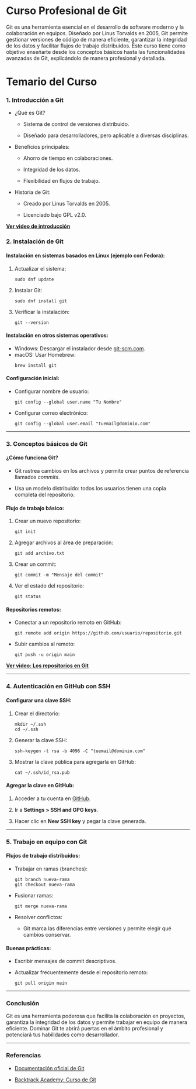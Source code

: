 # Curso Profesional de Git

Git es una herramienta esencial en el desarrollo de software moderno y la colaboración en equipos. Diseñado por Linus Torvalds en 2005, Git permite gestionar versiones de código de manera eficiente, garantizar la integridad de los datos y facilitar flujos de trabajo distribuidos. Este curso tiene como objetivo enseñarte desde los conceptos básicos hasta las funcionalidades avanzadas de Git, explicándolo de manera profesional y detallada.

# Temario del Curso

### 1. Introducción a Git

- ¿Qué es Git?
    
    - Sistema de control de versiones distribuido.
        
    - Diseñado para desarrolladores, pero aplicable a diversas disciplinas.
        
- Beneficios principales:
    
    - Ahorro de tiempo en colaboraciones.
        
    - Integridad de los datos.
        
    - Flexibilidad en flujos de trabajo.
        
- Historia de Git:
    
    - Creado por Linus Torvalds en 2005.
        
    - Licenciado bajo GPL v2.0.
        

[**Ver video de introducción**](https://backtrackacademy.com/video/01-introduccion-f18baaac-4bc7-4f84-978b-636d4bf77239)


### 2. Instalación de Git

#### Instalación en sistemas basados en Linux (ejemplo con Fedora):

1. Actualizar el sistema:
    
    ```
    sudo dnf update
    ```
    
2. Instalar Git:
    
    ```
    sudo dnf install git
    ```
    
3. Verificar la instalación:
    
    ```
    git --version
    ```
    

#### Instalación en otros sistemas operativos:

- Windows: Descargar el instalador desde [git-scm.com](https://git-scm.com/).
- macOS: Usar Homebrew: 
    ```
    brew install git
    ```
#### Configuración inicial:

- Configurar nombre de usuario: 
    ```
    git config --global user.name "Tu Nombre"
    ```
- Configurar correo electrónico:
    ```
    git config --global user.email "tuemail@dominio.com"
    ```

---

### 3. Conceptos básicos de Git

#### ¿Cómo funciona Git?

- Git rastrea cambios en los archivos y permite crear puntos de referencia llamados _commits_.
    
- Usa un modelo distribuido: todos los usuarios tienen una copia completa del repositorio.
    

#### Flujo de trabajo básico:

1. Crear un nuevo repositorio:
    
    ```
    git init
    ```
    
2. Agregar archivos al área de preparación:
    
    ```
    git add archivo.txt
    ```
    
3. Crear un commit:
    
    ```
    git commit -m "Mensaje del commit"
    ```
   
4. Ver el estado del repositorio:
   
    ```
    git status
    ```

#### Repositorios remotos:

- Conectar a un repositorio remoto en GitHub:
   
    ```
    git remote add origin https://github.com/usuario/repositorio.git
    ```
   
- Subir cambios al remoto:
   
    ```
    git push -u origin main
    ```
   

[**Ver video: Los repositorios en Git**](https://backtrackacademy.com/video/03-los-repositorios-en-git)

---

### 4. Autenticación en GitHub con SSH

#### Configurar una clave SSH:

1. Crear el directorio:
    
    ```
    mkdir ~/.ssh
    cd ~/.ssh
    ```
    
2. Generar la clave SSH:
    
    ```
    ssh-keygen -t rsa -b 4096 -C "tuemail@dominio.com"
    ```
    
3. Mostrar la clave pública para agregarla en GitHub:
    
    ```
    cat ~/.ssh/id_rsa.pub
    ```
    

#### Agregar la clave en GitHub:

1. Acceder a tu cuenta en [GitHub](https://github.com).
    
2. Ir a **Settings > SSH and GPG keys**.
    
3. Hacer clic en **New SSH key** y pegar la clave generada.
    

---

### 5. Trabajo en equipo con Git

#### Flujos de trabajo distribuidos:

- Trabajar en ramas (branches):
    
    ```
    git branch nueva-rama
    git checkout nueva-rama
    ```
    
- Fusionar ramas:
    
    ```
    git merge nueva-rama
    ```
    
- Resolver conflictos:
    
    - Git marca las diferencias entre versiones y permite elegir qué cambios conservar.
        

#### Buenas prácticas:

- Escribir mensajes de commit descriptivos.
    
- Actualizar frecuentemente desde el repositorio remoto:
    
    ```
    git pull origin main
    ```
    

---

### Conclusión

Git es una herramienta poderosa que facilita la colaboración en proyectos, garantiza la integridad de los datos y permite trabajar en equipo de manera eficiente. Dominar Git te abrirá puertas en el ámbito profesional y potenciará tus habilidades como desarrollador.

---

### Referencias

- [Documentación oficial de Git](https://git-scm.com/doc)
    
- [Backtrack Academy: Curso de Git](https://backtrackacademy.com)